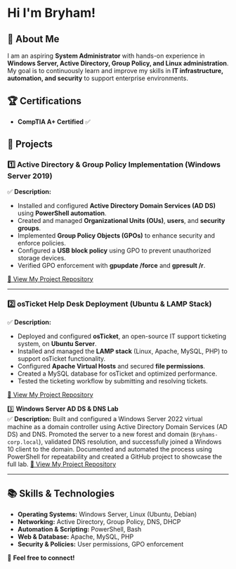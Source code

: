 # Hi I'm Bryham!

## 💼 About Me
I am an aspiring **System Administrator** with hands-on experience in **Windows Server, Active Directory, Group Policy, and Linux administration**. My goal is to continuously learn and improve my skills in **IT infrastructure, automation, and security** to support enterprise environments.

## 🏆 Certifications
- **CompTIA A+ Certified** ✅
  
## 🔧 Projects
### **1️⃣ Active Directory & Group Policy Implementation (Windows Server 2019)**
✅ **Description:**
- Installed and configured **Active Directory Domain Services (AD DS)** using **PowerShell automation**.
- Created and managed **Organizational Units (OUs)**, **users**, and **security groups**.
- Implemented **Group Policy Objects (GPOs)** to enhance security and enforce policies.
- Configured a **USB block policy** using GPO to prevent unauthorized storage devices.
- Verified GPO enforcement with **gpupdate /force** and **gpresult /r**.

[🔗 View My Project Repository](https://github.com/Owchen66/ActiveDirectoryLab.git)

---

### **2️⃣ osTicket Help Desk Deployment (Ubuntu & LAMP Stack)**
✅ **Description:**
- Deployed and configured **osTicket**, an open-source IT support ticketing system, on **Ubuntu Server**.
- Installed and managed the **LAMP stack** (Linux, Apache, MySQL, PHP) to support osTicket functionality.
- Configured **Apache Virtual Hosts** and secured **file permissions**.
- Created a MySQL database for osTicket and optimized performance.
- Tested the ticketing workflow by submitting and resolving tickets.

[🔗 View My Project Repository](https://github.com/Owchen66/OSTicketLabUbuntu.git)

3️⃣ **Windows Server AD DS & DNS Lab**  
✅ **Description:**
Built and configured a Windows Server 2022 virtual machine as a domain controller using Active Directory Domain Services (AD DS) and DNS. Promoted the server to a new forest and domain (`Bryhams-corp.local`), validated DNS resolution, and successfully joined a Windows 10 client to the domain. Documented and automated the process using PowerShell for repeatability and created a GitHub project to showcase the full lab.
[🔗 View My Project Repository](https://github.com/Owchen66/windows-server-ad-ds-lab.git)


---

## 📚 Skills & Technologies
- **Operating Systems:** Windows Server, Linux (Ubuntu, Debian)
- **Networking:** Active Directory, Group Policy, DNS, DHCP
- **Automation & Scripting:** PowerShell, Bash
- **Web & Database:** Apache, MySQL, PHP
- **Security & Policies:** User permissions, GPO enforcement

📩 **Feel free to connect!**
